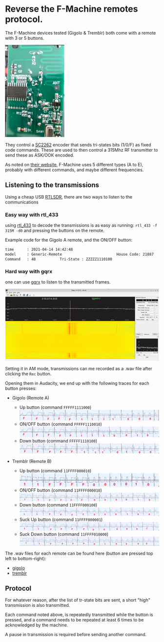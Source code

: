 # Reverse the F-Machine remotes protocol.

The F-Machine devices tested (Gigolo & Tremblr) both come with a remote with 3 or 5 buttons.

![Remote type A for Gigolo](docs/pics/Gigolo_remote_A_SC2262.jpg)

They control a [SC2262](http://www.sc-tech.cn/en/SC2262.pdf) encoder that sends tri-states bits (1/0/F) as fixed code commands. These are used to then control a 315Mhz RF transmitter to send these as ASK/OOK encoded.

As noted on [their website](https://f-machine.com/index.php/remote-control-detail), F-Machine uses 5 different types (A to E), probably with different commands, and maybe different frequencies.

## Listening to the transmissions

Using a cheap USB [RTLSDR](https://www.adafruit.com/product/1497), there are two ways to listen to the communications

### Easy way with rtl_433

using [rtl_433](https://github.com/merbanan/rtl_433) to decode the transmissions is as easy as running: `rtl_433 -f  315M -d0` and pressing the buttons on the remote.

Example code for the Gigolo A remote, and the ON/OFF button:

```
time      : 2021-04-14 14:42:48
model     : Generic-Remote                         House Code: 21887
Command   : 48           Tri-State : ZZZZZ1110100
```

### Hard way with gqrx

one can use [gqrx](https://gqrx.dk/) to listen to the transmitted frames.

![gqrx](docs/pics/gqrx.png)

Setting it in AM mode, transmissions can me recorded as a .wav file  after clicking the `Rec` button.

Opening them in Audacity, we end up with the following traces for each button presses:

 * Gigolo (Remote A)
   * Up button (command `FFFFF1111000`) ![Up button](docs/gqrx_am_traces/fmachine_gigolo_a/UP.jpg)
   * ON/OFF button (command `FFFFF1110010`) ![ON/OFF button](docs/gqrx_am_traces/fmachine_gigolo_a/ON_OFF.jpg)
   * Down button (command `FFFFF1110100`) ![Down button](docs/gqrx_am_traces/fmachine_gigolo_a/DOWN.jpg)

 * Tremblr (Remote B)
   * Up button (command `11FFFF000010`) ![Up button](docs/gqrx_am_traces/fmachine_tremblr_a/UP.jpg)
   * ON/OFF button (command `11FFFF000010`) ![ON/OFF button](docs/gqrx_am_traces/fmachine_tremblr_a/ON_OFF.jpg)
   * Down button (command `11FFFF000100`) ![Down button](docs/gqrx_am_traces/fmachine_tremblr_a/DOWN.jpg)
   * Suck Up button (command `11FFFF000001`) ![Suck Up button](docs/gqrx_am_traces/fmachine_tremblr_a/SUCK_UP.jpg)
   * Suck Down button (command `11FFFF010000`) ![Suck Down button](docs/gqrx_am_traces/fmachine_tremblr_a/SUCK_DOWN.jpg)


The .wav files for each remote can be found here (button are pressed top left to bottom-right):

 * [gigolo](docs/gqrx_am_traces/fmachine_gigolo_a/top-down-buttons.wav)
 * [tremblr](docs/gqrx_am_traces/fmachine_tremblr_a/top-down-buttons.wav)

## Protocol

For whatever reason, after the list of tr-state bits are sent, a short "high" transmission is also transmitted.

Each command noted above, is repeatedly transmitted while the button is pressed, and a command needs to be repeated at least 6 times to be acknowledged by the machine.

A pause in transmission is required before sending another command.

